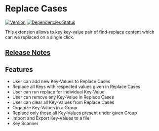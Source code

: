 # Replace Cases

[![Version](https://vsmarketplacebadge.apphb.com/version/HackerFrog.Replace-Cases.svg)](https://marketplace.visualstudio.com/items?itemName=HackerFrog.Replace-Cases)
[![Dependencies Status](https://david-dm.org/hackerfrog/Replace-Cases/status.svg)](https://david-dm.org/hackerfrog/Replace-Cases)

This extension allows to key key-value pair of find-replace content which can we replaced on a single click.

## [Release Notes](CHANGELOG.md)

## Features

- User can add new Key-Values to Replace Cases
- Replace all Keys with respected values given in Replace Cases
- User can run replace for individual Key-Value
- User can remove any Key-Value in Replace Cases
- User can clear all Key-Values from Replace Cases
- Organize Key-Values in a Group
- Replace only those all Key-Values present under given Group
- Import and Export Key-Values to a file
- Key Scanner
